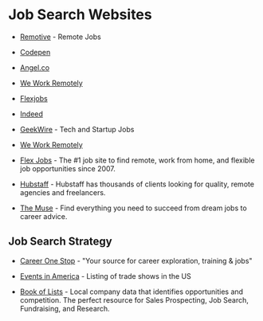 # Job Search Websites

* [Remotive](https://remotive.io/remote-jobs/software-dev) - Remote Jobs

* [Codepen](https://codepen.io/jobs/)

* [Angel.co](https://angel.co)

* [We Work Remotely](https://weworkremotely.com)

* [Flexjobs](https://www.flexjobs.com)

* [Indeed](https://www.indeed.com)

* [GeekWire](https://www.geekwire.com/jobs/) - Tech and Startup Jobs

* [We Work Remotely](https://weworkremotely.com)

* [Flex Jobs](https://www.flexjobs.com) - The #1 job site to find remote, work from home, and flexible job opportunities since 2007.

* [Hubstaff](https://talent.hubstaff.com/work) - Hubstaff has thousands of clients looking for quality, remote agencies and freelancers.

* [The Muse](https://www.themuse.com) - Find everything you need to succeed from dream jobs to career advice.

## Job Search Strategy

* [Career One Stop](https://www.careeronestop.org) - "Your source for career exploration, training & jobs"

* [Events in America](https://eventsinamerica.com/) - Listing of trade shows in the US

* [Book of Lists](https://promo.bizjournals.com/bookoflists/) - Local company data that identifies opportunities and competition. The perfect resource for Sales Prospecting, Job Search, Fundraising, and Research. 
